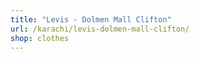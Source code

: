 ```yaml
---
title: "Levis - Dolmen Mall Clifton"
url: /karachi/levis-dolmen-mall-clifton/
shop: clothes
---
```

